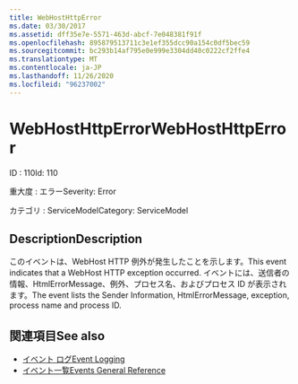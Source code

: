 ```yaml
---
title: WebHostHttpError
ms.date: 03/30/2017
ms.assetid: dff35e7e-5571-463d-abcf-7e048381f91f
ms.openlocfilehash: 895879513711c3e1ef355dcc90a154c0df5bec59
ms.sourcegitcommit: bc293b14af795e0e999e3304dd40c0222cf2ffe4
ms.translationtype: MT
ms.contentlocale: ja-JP
ms.lasthandoff: 11/26/2020
ms.locfileid: "96237002"
---
```

# <a name="webhosthttperror"></a><span data-ttu-id="f42bc-102">WebHostHttpError</span><span class="sxs-lookup"><span data-stu-id="f42bc-102">WebHostHttpError</span></span>

<span data-ttu-id="f42bc-103">ID : 110</span><span class="sxs-lookup"><span data-stu-id="f42bc-103">Id: 110</span></span>  
  
 <span data-ttu-id="f42bc-104">重大度 : エラー</span><span class="sxs-lookup"><span data-stu-id="f42bc-104">Severity: Error</span></span>  
  
 <span data-ttu-id="f42bc-105">カテゴリ : ServiceModel</span><span class="sxs-lookup"><span data-stu-id="f42bc-105">Category: ServiceModel</span></span>  
  
## <a name="description"></a><span data-ttu-id="f42bc-106">Description</span><span class="sxs-lookup"><span data-stu-id="f42bc-106">Description</span></span>  

 <span data-ttu-id="f42bc-107">このイベントは、WebHost HTTP 例外が発生したことを示します。</span><span class="sxs-lookup"><span data-stu-id="f42bc-107">This event indicates that a WebHost HTTP exception occurred.</span></span> <span data-ttu-id="f42bc-108">イベントには、送信者の情報、HtmlErrorMessage、例外、プロセス名、およびプロセス ID が表示されます。</span><span class="sxs-lookup"><span data-stu-id="f42bc-108">The event lists the Sender Information, HtmlErrorMessage, exception, process name and process ID.</span></span>  
  
## <a name="see-also"></a><span data-ttu-id="f42bc-109">関連項目</span><span class="sxs-lookup"><span data-stu-id="f42bc-109">See also</span></span>

- [<span data-ttu-id="f42bc-110">イベント ログ</span><span class="sxs-lookup"><span data-stu-id="f42bc-110">Event Logging</span></span>](index.md)
- [<span data-ttu-id="f42bc-111">イベント一覧</span><span class="sxs-lookup"><span data-stu-id="f42bc-111">Events General Reference</span></span>](events-general-reference.md)
